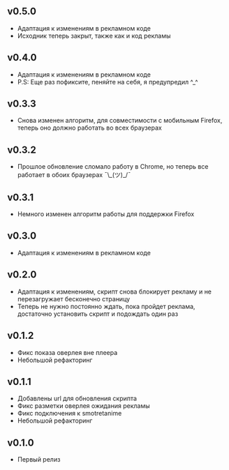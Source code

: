 ## v0.5.0
* Адаптация к изменениям в рекламном коде
* Исходник теперь закрыт, также как и код рекламы

## v0.4.0
* Адаптация к изменениям в рекламном коде
* P.S: Еще раз пофиксите, пеняйте на себя, я предупредил ^_^

## v0.3.3
* Снова изменен алгоритм, для совместимости с мобильным Firefox, теперь оно должно работать во всех браузерах

## v0.3.2
* Прошлое обновление сломало работу в Chrome, но теперь все работает в обоих браузерах ¯\\_(ツ)\_/¯

## v0.3.1
* Немного изменен алгоритм работы для поддержки Firefox

## v0.3.0
* Адаптация к изменениям в рекламном коде

## v0.2.0
* Адаптация к изменениям, скрипт снова блокирует рекламу и не перезагружает бесконечно страницу
* Теперь не нужно постоянно ждать, пока пройдет реклама, достаточно установить скрипт и подождать один раз

## v0.1.2
* Фикс показа оверлея вне плеера
* Небольшой рефакторинг

## v0.1.1
* Добавлены url для обновления скрипта
* Фикс разметки оверлея ожидания рекламы
* Фикс подключения к smotretanime
* Небольшой рефакторинг

## v0.1.0
* Первый релиз